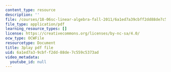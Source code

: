 ```yaml
---
content_type: resource
description: ''
file: /courses/18-06sc-linear-algebra-fall-2011/6a1ed7a39cbff2dd88de7c559c5373ad_MsIvs_6vC38.pdf
file_type: application/pdf
learning_resource_types: []
license: https://creativecommons.org/licenses/by-nc-sa/4.0/
ocw_type: OCWFile
resourcetype: Document
title: 3play pdf file
uid: 6a1ed7a3-9cbf-f2dd-88de-7c559c5373ad
video_metadata:
  youtube_id: null
---
```

